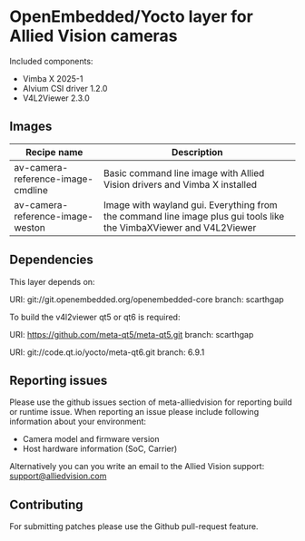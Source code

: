 # OpenEmbedded/Yocto layer for Allied Vision cameras

Included components:
- Vimba X 2025-1
- Alvium CSI driver 1.2.0
- V4L2Viewer 2.3.0


## Images

| Recipe name | Description |
--------------|-------------|
| av-camera-reference-image-cmdline | Basic command line image with Allied Vision drivers and Vimba X installed | 
| av-camera-reference-image-weston | Image with wayland gui. Everything from the command line image plus gui tools like the VimbaXViewer and V4L2Viewer | 

## Dependencies
This layer depends on:

URI: git://git.openembedded.org/openembedded-core 
branch: scarthgap

To build the v4l2viewer qt5 or qt6 is required:

URI: https://github.com/meta-qt5/meta-qt5.git
branch: scarthgap

URI: git://code.qt.io/yocto/meta-qt6.git
branch: 6.9.1

## Reporting issues

Please use the github issues section of meta-alliedvision for reporting build or runtime issue. When reporting an issue please include following information about your environment:
- Camera model and firmware version
- Host hardware information (SoC, Carrier)


Alternatively you can you write an email to the Allied Vision support: support@alliedvision.com


## Contributing

For submitting patches please use the Github pull-request feature. 